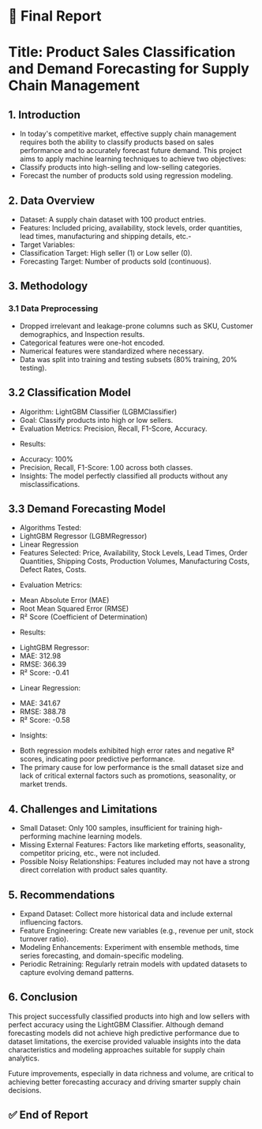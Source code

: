# 📄 Final Report
# Title: Product Sales Classification and Demand Forecasting for Supply Chain Management

## 1. Introduction
- In today's competitive market, effective supply chain management requires both the ability to classify products based on sales performance and to accurately forecast future demand. This project aims to apply machine learning techniques to achieve two objectives:
- Classify products into high-selling and low-selling categories.
- Forecast the number of products sold using regression modeling.

## 2. Data Overview
- Dataset: A supply chain dataset with 100 product entries.
- Features: Included pricing, availability, stock levels, order quantities, lead times, manufacturing and shipping details, etc.- 
- Target Variables:
- Classification Target: High seller (1) or Low seller (0).
- Forecasting Target: Number of products sold (continuous).

## 3. Methodology

### 3.1 Data Preprocessing
- Dropped irrelevant and leakage-prone columns such as SKU, Customer demographics, and Inspection results.
- Categorical features were one-hot encoded.
- Numerical features were standardized where necessary.
- Data was split into training and testing subsets (80% training, 20% testing).

## 3.2 Classification Model
- Algorithm: LightGBM Classifier (LGBMClassifier)
- Goal: Classify products into high or low sellers.
- Evaluation Metrics: Precision, Recall, F1-Score, Accuracy.
*  Results:
- Accuracy: 100%
- Precision, Recall, F1-Score: 1.00 across both classes.
- Insights: The model perfectly classified all products without any misclassifications.

## 3.3 Demand Forecasting Model
- Algorithms Tested:
- LightGBM Regressor (LGBMRegressor)
- Linear Regression
- Features Selected:
  Price, Availability, Stock Levels, Lead Times, Order Quantities, Shipping Costs, Production Volumes, Manufacturing Costs, Defect Rates, Costs.
* Evaluation Metrics:
- Mean Absolute Error (MAE)
- Root Mean Squared Error (RMSE)
- R² Score (Coefficient of Determination)
* Results:
- LightGBM Regressor:
- MAE: 312.98
- RMSE: 366.39
- R² Score: -0.41
* Linear Regression:
- MAE: 341.67
- RMSE: 388.78
- R² Score: -0.58
* Insights:
- Both regression models exhibited high error rates and negative R² scores, indicating poor predictive performance.
- The primary cause for low performance is the small dataset size and lack of critical external factors such as promotions, seasonality, or market trends.

## 4. Challenges and Limitations
- Small Dataset: Only 100 samples, insufficient for training high-performing machine learning models.
- Missing External Features: Factors like marketing efforts, seasonality, competitor pricing, etc., were not included.
- Possible Noisy Relationships: Features included may not have a strong direct correlation with product sales quantity.

## 5. Recommendations
- Expand Dataset: Collect more historical data and include external influencing factors.
- Feature Engineering: Create new variables (e.g., revenue per unit, stock turnover ratio).
- Modeling Enhancements: Experiment with ensemble methods, time series forecasting, and domain-specific modeling.
- Periodic Retraining: Regularly retrain models with updated datasets to capture evolving demand patterns.

## 6. Conclusion
This project successfully classified products into high and low sellers with perfect accuracy using the LightGBM Classifier. Although demand forecasting models did not achieve high predictive performance due to dataset limitations, the exercise provided valuable insights into the data characteristics and modeling approaches suitable for supply chain analytics.

Future improvements, especially in data richness and volume, are critical to achieving better forecasting accuracy and driving smarter supply chain decisions.

## ✅ End of Report
